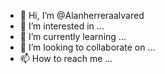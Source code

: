 - 👋 Hi, I’m @Alanherreraalvared
- 👀 I’m interested in ...
- 🌱 I’m currently learning ...
- 💞️ I’m looking to collaborate on ...
- 📫 How to reach me ...

<!---
Alanherreraalvared/Alanherreraalvared is a ✨ special ✨ repository because its `README.md` (this file) appears on your GitHub profile.
You can click the Preview link to take a look at your changes.
--->
